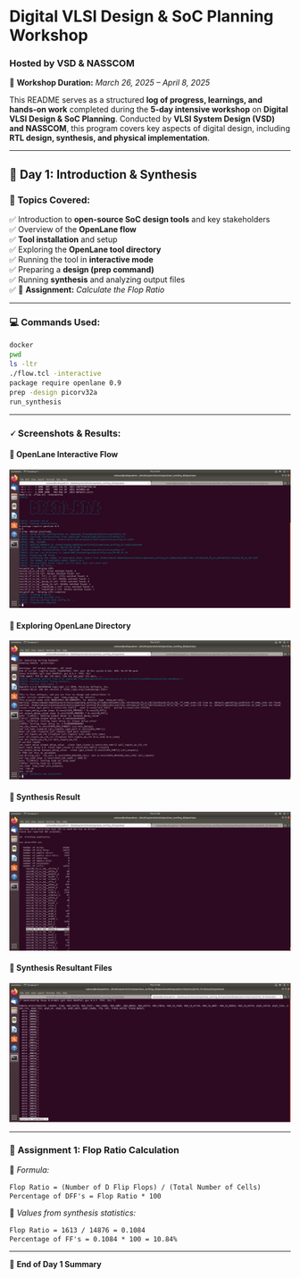 # Digital VLSI Design & SoC Planning Workshop  
### Hosted by **VSD & NASSCOM**  

📅 **Workshop Duration:** *March 26, 2025 – April 8, 2025*  

This README serves as a structured **log of progress, learnings, and hands-on work** completed during the **5-day intensive workshop** on **Digital VLSI Design & SoC Planning**. Conducted by **VLSI System Design (VSD) and NASSCOM**, this program covers key aspects of digital design, including **RTL design, synthesis, and physical implementation**.  

---

## 📌 Day 1: Introduction & Synthesis  
### 🔹 Topics Covered:  
✅ Introduction to **open-source SoC design tools** and key stakeholders  
✅ Overview of the **OpenLane flow**  
✅ **Tool installation** and setup  
✅ Exploring the **OpenLane tool directory**  
✅ Running the tool in **interactive mode**  
✅ Preparing a **design (prep command)**  
✅ Running **synthesis** and analyzing output files  
✅ 📌 **Assignment:** *Calculate the Flop Ratio*  

---

### 💻 **Commands Used:**  
```sh
docker
pwd
ls -ltr
./flow.tcl -interactive 
package require openlane 0.9
prep -design picorv32a
run_synthesis
```  

---

### 🗸 **Screenshots & Results:**  

#### 🔹 OpenLane Interactive Flow  
![Exploring OpenLane directory](https://github.com/prabhavthapliyal/VSD_NASSCOM_SOC_DESIGN/blob/8ce08aee64387274c2da66eaf86e9c52f80dfbc8/01_ss.png)  

#### 🔹 Exploring OpenLane Directory  
![Synthesis result](https://github.com/prabhavthapliyal/VSD_NASSCOM_SOC_DESIGN/blob/8ce08aee64387274c2da66eaf86e9c52f80dfbc8/02.png)  

#### 🔹 Synthesis Result  
![Synthesis resultant files exploration](https://github.com/prabhavthapliyal/VSD_NASSCOM_SOC_DESIGN/blob/8ce08aee64387274c2da66eaf86e9c52f80dfbc8/03.png)  

#### 🔹 Synthesis Resultant Files  
![Synthesis resultant files exploration](https://github.com/prabhavthapliyal/VSD_NASSCOM_SOC_DESIGN/blob/8ce08aee64387274c2da66eaf86e9c52f80dfbc8/04_result.png)  

---

### 📝 **Assignment 1: Flop Ratio Calculation**  
📌 *Formula:*  
```
Flop Ratio = (Number of D Flip Flops) / (Total Number of Cells)
Percentage of DFF's = Flop Ratio * 100
```

📌 *Values from synthesis statistics:*  
```
Flop Ratio = 1613 / 14876 = 0.1084
Percentage of FF's = 0.1084 * 100 = 10.84%
```

---

🚀 **End of Day 1 Summary**  
